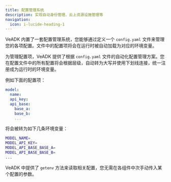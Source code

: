 ```yaml
---
title: 配置管理系统
description: 实现自动身份管理、云上资源设施管理等
navigation:
  icon: i-lucide-heading-1
---
```


VeADK 内置了一套配置管理系统，您能够通过定义一个 `config.yaml` 文件来管理您的各项配置。文件中的配置项将会在运行时被自动加载为对应的环境变量。

为管理配置项，VeADK 提供了根据 `config.yaml` 文件的自动化配置管理方案。您在配置文件中的所有配置将会根据层级，自动转为大写并使用下划线连接，统一注册成为运行时的环境变量。

例如下面的配置项：

```yaml [config.yaml]
model:
  name:
  api_key:
  api_base:
    base_a:
    base_b:
    ...
```

将会被转为如下几条环境变量：

```bash
MODEL_NAME=
MODEL_API_KEY=
MODEL_API_BASE_BASE_A=
MODEL_API_BASE_BASE_B=
...
```

VeADK 中提供了 `getenv` 方法来读取相关配置，您无需在各组件中次手动传入某个配置的参数。
